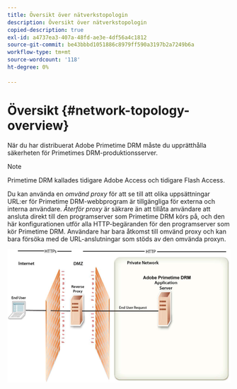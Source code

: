 ```yaml
---
title: Översikt över nätverkstopologin
description: Översikt över nätverkstopologin
copied-description: true
exl-id: a4737ea3-407a-48fd-ae3e-4df56a4c1812
source-git-commit: be43bbbd1051886c8979ff590a3197b2a7249b6a
workflow-type: tm+mt
source-wordcount: '118'
ht-degree: 0%

---
```


# Översikt {#network-topology-overview}

När du har distribuerat Adobe Primetime DRM måste du upprätthålla säkerheten för Primetimes DRM-produktionsserver.

>[!NOTE]
>
>Primetime DRM kallades tidigare Adobe Access och tidigare Flash Access.

Du kan använda en *omvänd proxy* för att se till att olika uppsättningar URL:er för Primetime DRM-webbprogram är tillgängliga för externa och interna användare. *Återför proxy* är säkrare än att tillåta användare att ansluta direkt till den programserver som Primetime DRM körs på, och den här konfigurationen utför alla HTTP-begäranden för den programserver som kör Primetime DRM. Användare har bara åtkomst till omvänd proxy och kan bara försöka med de URL-anslutningar som stöds av den omvända proxyn.

<!--<a id="fig_8083A8C794B646CD87985EC891B60663"></a>-->

![](assets/AdobeAccess_4_SecureDeployment.png)
